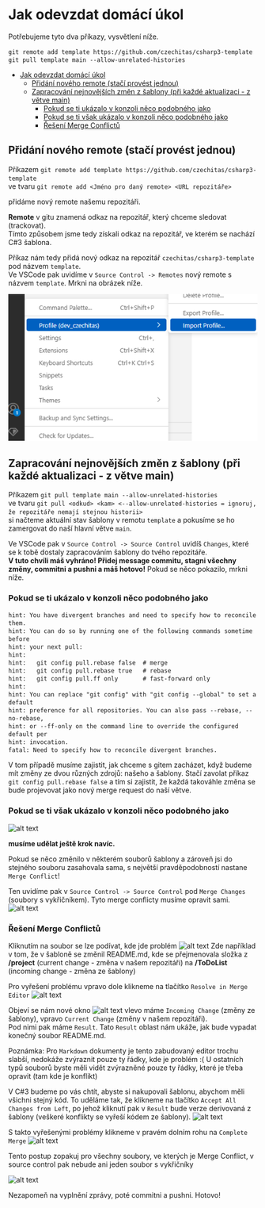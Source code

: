 # Jak odevzdat domácí úkol

Potřebujeme tyto dva příkazy, vysvětlení níže.

```git
git remote add template https://github.com/czechitas/csharp3-template
git pull template main --allow-unrelated-histories
```

- [Jak odevzdat domácí úkol](#jak-odevzdat-domácí-úkol)
  - [Přidání nového remote (stačí provést jednou)](#přidání-nového-remote-stačí-provést-jednou)
  - [Zapracování nejnovějších změn z šablony (při každé aktualizaci - z větve main)](#zapracování-nejnovějších-změn-z-šablony-při-každé-aktualizaci---z-větve-main)
    - [Pokud se ti ukázalo v konzoli něco podobného jako](#pokud-se-ti-ukázalo-v-konzoli-něco-podobného-jako)
    - [Pokud se ti však ukázalo v konzoli něco podobného jako](#pokud-se-ti-však-ukázalo-v-konzoli-něco-podobného-jako)
    - [Řešení Merge Conflictů](#řešení-merge-conflictů)

## Přidání nového remote (stačí provést jednou)

Příkazem `git remote add template https://github.com/czechitas/csharp3-template`\
ve tvaru `git remote add <Jméno pro daný remote> <URL repozitáře>`

přidáme nový remote našemu repozitáři.

**Remote** v gitu znamená odkaz na repozitář, který chceme sledovat (trackovat).\
Tímto způsobem jsme tedy získali odkaz na repozitář, ve kterém se nachází C#3 šablona.

Příkaz nám tedy přidá nový odkaz na repozitář `czechitas/csharp3-template` pod názvem `template`. \
Ve VSCode pak uvidíme v `Source Control -> Remotes` nový remote s názvem `template`. Mrkni na obrázek níže.

![alt text](image.png)

## Zapracování nejnovějších změn z šablony (při každé aktualizaci - z větve main)

Příkazem `git pull template main --allow-unrelated-histories`\
ve tvaru `git pull <odkud> <kam> <--allow-unrelated-histories = ignoruj, že repozitáře nemají stejnou historii>`\
si načteme aktuální stav šablony v remotu `template` a pokusíme se ho zamergovat do naší hlavní větve `main`.

Ve VSCode pak v `Source Control -> Source Control` uvidíš `Changes`, které se k tobě dostaly zapracováním šablony do tvého repozitáře.\
**V tuto chvíli máš vyhráno! Přidej message commitu, stagni všechny změny, commitni a pushni a máš hotovo!**
Pokud se něco pokazilo, mrkni níže.

### Pokud se ti ukázalo v konzoli něco podobného jako

```text
hint: You have divergent branches and need to specify how to reconcile them.
hint: You can do so by running one of the following commands sometime before
hint: your next pull:
hint: 
hint:   git config pull.rebase false  # merge
hint:   git config pull.rebase true   # rebase
hint:   git config pull.ff only       # fast-forward only
hint: 
hint: You can replace "git config" with "git config --global" to set a default
hint: preference for all repositories. You can also pass --rebase, --no-rebase,
hint: or --ff-only on the command line to override the configured default per
hint: invocation.
fatal: Need to specify how to reconcile divergent branches.
```

V tom případě musíme zajistit, jak chceme s gitem zacházet, když budeme mít změny ze dvou různých zdrojů: našeho a šablony. Stačí zavolat příkaz `git config pull.rebase false` a tím si zajistit, že každá takováhle změna se bude projevovat jako nový merge request do naší větve.

### Pokud se ti však ukázalo v konzoli něco podobného jako

![alt text](image-3.png)

**musíme udělat ještě krok navíc.**

Pokud se něco změnilo v některém souborů šablony a zároveň jsi do stejného souboru zasahovala sama, s největší pravděpodobností nastane `Merge Conflict`!

Ten uvidíme pak v `Source Control -> Source Control`
pod `Merge Changes` (soubory s vykřičníkem). Tyto merge conflicty musíme opravit sami.
![alt text](image-2.png)

### Řešení Merge Conflictů

Kliknutím na soubor se lze podívat, kde jde problém
![alt text](image-4.png)
Zde například v tom, že v šabloně se změnil README.md, kde se přejmenovala složka z **/project** (current change - změna v našem repozitáři) na **/ToDoList** (incoming change - změna ze šablony)

Pro vyřešení problému vpravo dole klikneme na tlačítko `Resolve in Merge Editor` ![alt text](image-5.png)

Objeví se nám nové okno
![alt text](image-6.png)
vlevo máme `Incoming Change` (změny ze šablony), vpravo `Current Change` (změny v našem repozitáři).\
Pod nimi pak máme `Result`. Tato `Result` oblast nám ukáže, jak bude vypadat konečný soubor README.md.

Poznámka: Pro `Markdown` dokumenty je tento zabudovaný editor trochu slabší, nedokáže zvýraznit pouze ty řádky, kde je problém :( U ostatních typů souborů byste měli vidět zvýrazněné pouze ty řádky, které je třeba opravit (tam kde je konflikt)

V C#3 budeme po vás chtít, abyste si nakupovali šablonu, abychom měli všichni stejný kód.
To uděláme tak, že klikneme na tlačítko `Accept All Changes from Left`, po jehož kliknutí pak v `Result` bude verze derivovaná z šablony (veškeré konflikty se vyřeší kódem ze šablony).
![alt text](image-7.png)

S takto vyřešenými problémy klikneme v pravém dolním rohu na `Complete Merge` ![alt text](image-8.png)

Tento postup zopakuj pro všechny soubory, ve kterých je Merge Conflict, v source control pak nebude ani jeden soubor s vykřičníky

![alt text](image-9.png)

Nezapomeň na vyplnění zprávy, poté commitni a pushni.
Hotovo!
